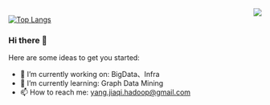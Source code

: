 <img align="right" src="https://github-readme-stats.vercel.app/api?username=JackyYangPassion&show_icons=true&icon_color=CE1D2D&text_color=718096&bg_color=ffffff&hide_title=true&theme=radical" />

[![Top Langs](https://github-readme-stats.vercel.app/api/top-langs/?username=JackyYangPassion&hide=HTML)](https://github.com/JackyYangPassion/github-readme-stats)
### Hi there 👋

Here are some ideas to get you started:

- 🔭 I’m currently working on: BigData、Infra
- 🌱 I’m currently learning: Graph Data Mining
- 📫 How to reach me: yang.jiaqi.hadoop@gmail.com

